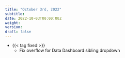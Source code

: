 ```yaml
---
title: "October 3rd, 2022"
subtitle:
date: 2022-10-03T00:00:00Z
weight:
version:
draft: false
---
```


<!-- Available tags are: added, changed, deprecated, removed, fixed, performance, security -->
- {{< tag fixed >}}
    - Fix overflow for Data Dashboard sibling dropdown